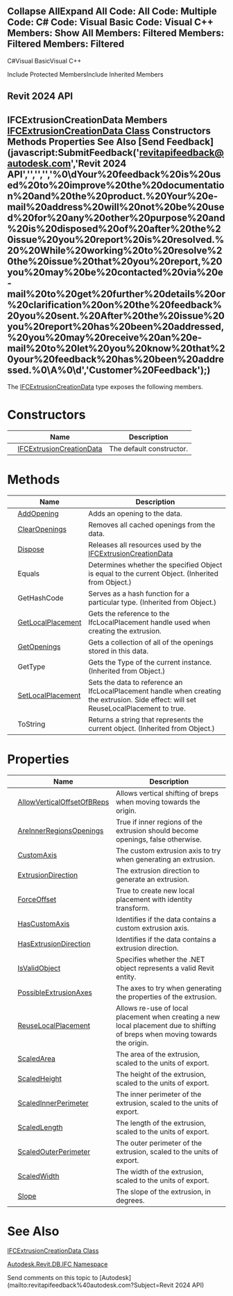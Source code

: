 ﻿

Collapse AllExpand All Code: All Code: Multiple Code: C# Code: Visual Basic Code: Visual C++  Members: Show All Members: Filtered Members: Filtered Members: Filtered   
---  
  
C#Visual BasicVisual C++

Include Protected MembersInclude Inherited Members

Revit 2024 API  
---  
IFCExtrusionCreationData Members  
[IFCExtrusionCreationData Class](9447a335-6861-0533-6896-e6ff1fd41761.md) Constructors Methods Properties See Also [Send Feedback](javascript:SubmitFeedback\('revitapifeedback@autodesk.com','Revit 2024 API','','','','%0\\dYour%20feedback%20is%20used%20to%20improve%20the%20documentation%20and%20the%20product.%20Your%20e-mail%20address%20will%20not%20be%20used%20for%20any%20other%20purpose%20and%20is%20disposed%20of%20after%20the%20issue%20you%20report%20is%20resolved.%20%20While%20working%20to%20resolve%20the%20issue%20that%20you%20report,%20you%20may%20be%20contacted%20via%20e-mail%20to%20get%20further%20details%20or%20clarification%20on%20the%20feedback%20you%20sent.%20After%20the%20issue%20you%20report%20has%20been%20addressed,%20you%20may%20receive%20an%20e-mail%20to%20let%20you%20know%20that%20your%20feedback%20has%20been%20addressed.%0\\A%0\\d','Customer%20Feedback'\);)  
---  
  
The [IFCExtrusionCreationData](9447a335-6861-0533-6896-e6ff1fd41761.md) type exposes the following members.

# Constructors

|  | Name | Description |
| --- | --- | --- |
|  | [IFCExtrusionCreationData](1526b1df-8abf-df78-55a7-241b95043513.md) | The default constructor. |
  
# Methods

|  | Name | Description |
| --- | --- | --- |
|  | [AddOpening](55c7a07d-e4a0-2a58-1beb-2b858767265b.md) | Adds an opening to the data. |
|  | [ClearOpenings](a72eec8f-83c7-c53c-04fd-c49650c3c20d.md) | Removes all cached openings from the data. |
|  | [Dispose](bdb0d5dd-bee1-23e9-6bca-ebf29f38c3eb.md) | Releases all resources used by the [IFCExtrusionCreationData](9447a335-6861-0533-6896-e6ff1fd41761.md) |
|  | Equals | Determines whether the specified Object is equal to the current Object. (Inherited from Object.) |
|  | GetHashCode | Serves as a hash function for a particular type.  (Inherited from Object.) |
|  | [GetLocalPlacement](faf76fac-5c98-193d-5fe0-aa7724898564.md) | Gets the reference to the IfcLocalPlacement handle used when creating the extrusion. |
|  | [GetOpenings](a338038d-e7d2-d89e-bad5-5249dbf63baa.md) | Gets a collection of all of the openings stored in this data. |
|  | GetType | Gets the Type of the current instance. (Inherited from Object.) |
|  | [SetLocalPlacement](0053794b-01e0-bc6e-ff1c-f78b16be0c71.md) | Sets the data to reference an IfcLocalPlacement handle when creating the extrusion. Side effect: will set ReuseLocalPlacement to true. |
|  | ToString | Returns a string that represents the current object. (Inherited from Object.) |
  
# Properties

|  | Name | Description |
| --- | --- | --- |
|  | [AllowVerticalOffsetOfBReps](903dec76-11dd-2302-4a93-e6ea12910f26.md) | Allows vertical shifting of breps when moving towards the origin. |
|  | [AreInnerRegionsOpenings](5f33204d-6147-d044-2e34-bb9f3168a2b6.md) | True if inner regions of the extrusion should become openings, false otherwise. |
|  | [CustomAxis](080c7d43-0546-b996-b0f1-6ca0ad79bc53.md) | The custom extrusion axis to try when generating an extrusion. |
|  | [ExtrusionDirection](5f5c831f-f0dd-f46a-028c-dd0d6ac09123.md) | The extrusion direction to generate an extrusion. |
|  | [ForceOffset](f30370e6-0b0f-2e41-ac1e-d54fa189c672.md) | True to create new local placement with identity transform. |
|  | [HasCustomAxis](c40ae541-f0bc-fc8d-3fa8-5a40a5183d34.md) | Identifies if the data contains a custom extrusion axis. |
|  | [HasExtrusionDirection](7b1c95e7-5d86-5151-9969-0beaf98b7d89.md) | Identifies if the data contains a extrusion direction. |
|  | [IsValidObject](51dcad87-fd8f-4776-ed1c-e9cdd6dd808f.md) | Specifies whether the .NET object represents a valid Revit entity. |
|  | [PossibleExtrusionAxes](ce756e53-f2a1-190d-0004-d0ba6d6e7988.md) | The axes to try when generating the properties of the extrusion. |
|  | [ReuseLocalPlacement](85c18673-c186-4313-a063-9658072de7fa.md) | Allows re-use of local placement when creating a new local placement due to shifting of breps when moving towards the origin. |
|  | [ScaledArea](02b42f72-06de-b50c-b542-943aef85958d.md) | The area of the extrusion, scaled to the units of export. |
|  | [ScaledHeight](a6b5d0b7-3cfa-b9db-a273-e2aac2360a57.md) | The height of the extrusion, scaled to the units of export. |
|  | [ScaledInnerPerimeter](81db0c0e-c1df-7b1c-736e-04ccb1a4f134.md) | The inner perimeter of the extrusion, scaled to the units of export. |
|  | [ScaledLength](8c1426ed-4987-665a-0dad-01cd4e8605b7.md) | The length of the extrusion, scaled to the units of export. |
|  | [ScaledOuterPerimeter](c9e65d57-e306-0549-4b52-91eb47926b8a.md) | The outer perimeter of the extrusion, scaled to the units of export. |
|  | [ScaledWidth](0311bde5-b7c0-b381-4981-d9bab8b9727a.md) | The width of the extrusion, scaled to the units of export. |
|  | [Slope](881d9da7-e457-8116-0fc1-2340037a04bb.md) | The slope of the extrusion, in degrees. |
  
# See Also

[IFCExtrusionCreationData Class](9447a335-6861-0533-6896-e6ff1fd41761.md)

[Autodesk.Revit.DB.IFC Namespace](b823fafb-1ba1-896b-4097-142c2817ce74.md)

Send comments on this topic to [Autodesk](mailto:revitapifeedback%40autodesk.com?Subject=Revit 2024 API)
